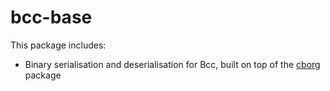 # bcc-base

This package includes:

  - Binary serialisation and deserialisation for Bcc, built on top of the [cborg] package

[cborg]: https://hackage.haskell.org/package/cborg
